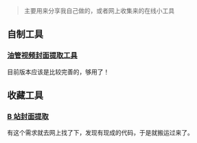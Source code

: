 > 主要用来分享我自己做的，或者网上收集来的在线小工具

## 自制工具

### [油管视频封面提取工具](https://tool.yzitc.com/ytb/)

目前版本应该是比较完善的，够用了！

## 收藏工具

### [B 站封面提取](https://tool.yzitc.com/bili/)

有这个需求就去网上找了下，发现有现成的代码，于是就搬运过来了。

